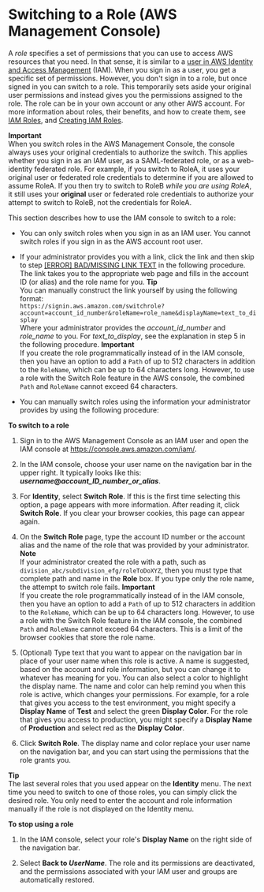 # Switching to a Role \(AWS Management Console\)<a name="id_roles_use_switch-role-console"></a>

A *role* specifies a set of permissions that you can use to access AWS resources that you need\. In that sense, it is similar to a [user in AWS Identity and Access Management](http://alpha-docs-aws.amazon.com/IAM/latest/UserGuide/id.html) \(IAM\)\. When you sign in as a user, you get a specific set of permissions\. However, you don't sign in to a role, but once signed in you can switch to a role\. This temporarily sets aside your original user permissions and instead gives you the permissions assigned to the role\. The role can be in your own account or any other AWS account\. For more information about roles, their benefits, and how to create them, see [IAM Roles](id_roles.md), and [Creating IAM Roles](id_roles_create.md)\.

**Important**  
When you switch roles in the AWS Management Console, the console always uses your original credentials to authorize the switch\. This applies whether you sign in as an IAM user, as a SAML\-federated role, or as a web\-identity federated role\. For example, if you switch to RoleA, it uses your original user or federated role credentials to determine if you are allowed to assume RoleA\. If you then try to switch to RoleB *while you are using RoleA*, it still uses your **original** user or federated role credentials to authorize your attempt to switch to RoleB, not the credentials for RoleA\.

This section describes how to use the IAM console to switch to a role:

+ You can only switch roles when you sign in as an IAM user\. You cannot switch roles if you sign in as the AWS account root user\.

+ If your administrator provides you with a link, click the link and then skip to step [[ERROR] BAD/MISSING LINK TEXT](#StepJumpToHere) in the following procedure\. The link takes you to the appropriate web page and fills in the account ID \(or alias\) and the role name for you\.
**Tip**  
You can manually construct the link yourself by using the following format:  
`https://signin.aws.amazon.com/switchrole?account=account_id_number&roleName=role_name&displayName=text_to_display`  
Where your administrator provides the *account\_id\_number* and *role\_name* to you\. For *text\_to\_display*, see the explanation in step 5 in the following procedure\.
**Important**  
If you create the role programmatically instead of in the IAM console, then you have an option to add a `Path` of up to 512 characters in addition to the `RoleName`, which can be up to 64 characters long\. However, to use a role with the Switch Role feature in the AWS console, the combined `Path` and `RoleName` cannot exceed 64 characters\.

+ You can manually switch roles using the information your administrator provides by using the following procedure: 

**To switch to a role**

1. Sign in to the AWS Management Console as an IAM user and open the IAM console at [https://console\.aws\.amazon\.com/iam/](https://console.aws.amazon.com/iam/)\.

1. In the IAM console, choose your user name on the navigation bar in the upper right\. It typically looks like this: ***username*@*account\_ID\_number\_or\_alias***\.

1. For **Identity**, select **Switch Role**\. If this is the first time selecting this option, a page appears with more information\. After reading it, click **Switch Role**\. If you clear your browser cookies, this page can appear again\.

1. On the **Switch Role** page, type the account ID number or the account alias and the name of the role that was provided by your administrator\.
**Note**  
If your administrator created the role with a path, such as `division_abc/subdivision_efg/roleToDoXYZ`, then you must type that complete path and name in the **Role** box\. If you type only the role name, the attempt to switch role fails\.
**Important**  
If you create the role programmatically instead of in the IAM console, then you have an option to add a `Path` of up to 512 characters in addition to the `RoleName`, which can be up to 64 characters long\. However, to use a role with the Switch Role feature in the IAM console, the combined `Path` and `RoleName` cannot exceed 64 characters\. This is a limit of the browser cookies that store the role name\.

1. \(Optional\) Type text that you want to appear on the navigation bar in place of your user name when this role is active\. A name is suggested, based on the account and role information, but you can change it to whatever has meaning for you\. You can also select a color to highlight the display name\. The name and color can help remind you when this role is active, which changes your permissions\. For example, for a role that gives you access to the test environment, you might specify a **Display Name** of **Test** and select the green **Display Color**\. For the role that gives you access to production, you might specify a **Display Name** of **Production** and select red as the **Display Color**\.

1. Click **Switch Role**\. The display name and color replace your user name on the navigation bar, and you can start using the permissions that the role grants you\.

**Tip**  
The last several roles that you used appear on the **Identity** menu\. The next time you need to switch to one of those roles, you can simply click the desired role\. You only need to enter the account and role information manually if the role is not displayed on the Identity menu\.

**To stop using a role**

1. In the IAM console, select your role's **Display Name** on the right side of the navigation bar\.

1. Select **Back to *UserName***\. The role and its permissions are deactivated, and the permissions associated with your IAM user and groups are automatically restored\.